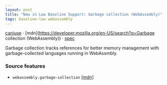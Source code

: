 ```yaml
---
layout: post
title: "New in Low Baseline Support: Garbage collection (WebAssembly)"
tags: baseline-low webassembly
---
```


[caniuse](https://caniuse.com/?search=wasm-garbage-collection) · [mdn](https://developer.mozilla.org/en-US/search?q=Garbage collection (WebAssembly)) · [spec](https://webassembly.github.io/gc/core/bikeshed/#garbage-collection①)

Garbage collection tracks references for better memory management with garbage-collected languages running in WebAssmbly.

### Source features

- ``webassembly.garbage-collection`` [[mdn]](https://developer.mozilla.org/en-US/search?q=webassembly.garbage-collection)
